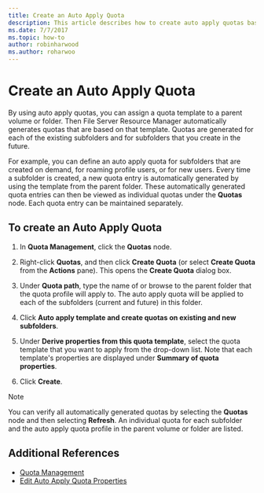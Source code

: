 ```yaml
---
title: Create an Auto Apply Quota
description: This article describes how to create auto apply quotas based on a quota template
ms.date: 7/7/2017
ms.topic: how-to
author: robinharwood
ms.author: roharwoo
---
```

# Create an Auto Apply Quota

By using auto apply quotas, you can assign a quota template to a parent volume or folder. Then File Server Resource Manager automatically generates quotas that are based on that template. Quotas are generated for each of the existing subfolders and for subfolders that you create in the future.

For example, you can define an auto apply quota for subfolders that are created on demand, for roaming profile users, or for new users. Every time a subfolder is created, a new quota entry is automatically generated by using the template from the parent folder. These automatically generated quota entries can then be viewed as individual quotas under the **Quotas** node. Each quota entry can be maintained separately.

## To create an Auto Apply Quota

1.  In **Quota Management**, click the **Quotas** node.

2.  Right-click **Quotas**, and then click **Create Quota** (or select **Create Quota** from the **Actions** pane). This opens the **Create Quota** dialog box.

3.  Under **Quota path**, type the name of or browse to the parent folder that the quota profile will apply to. The auto apply quota will be applied to each of the subfolders (current and future) in this folder.

4.  Click **Auto apply template and create quotas on existing and new subfolders**.

5.  Under **Derive properties from this quota template**, select the quota template that you want to apply from the drop-down list. Note that each template's properties are displayed under **Summary of quota properties**.

6.  Click **Create**.

> [!Note]
> You can verify all automatically generated quotas by selecting the **Quotas** node and then selecting **Refresh**. An individual quota for each subfolder and the auto apply quota profile in the parent volume or folder are listed.

## Additional References

-   [Quota Management](quota-management.md)
-   [Edit Auto Apply Quota Properties](edit-auto-apply-quota-properties.md)

